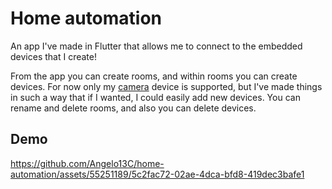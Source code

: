 # Home automation
An app I've made in Flutter that allows me to connect to the embedded devices that I create!

From the app you can create rooms, and within rooms you can create devices.
For now only my [camera](https://github.com/Angelo13C/camera) device is supported, but I've made things in such a way that if I wanted, I could easily add new devices.
You can rename and delete rooms, and also you can delete devices.

## Demo
https://github.com/Angelo13C/home-automation/assets/55251189/5c2fac72-02ae-4dca-bfd8-419dec3bafe1
